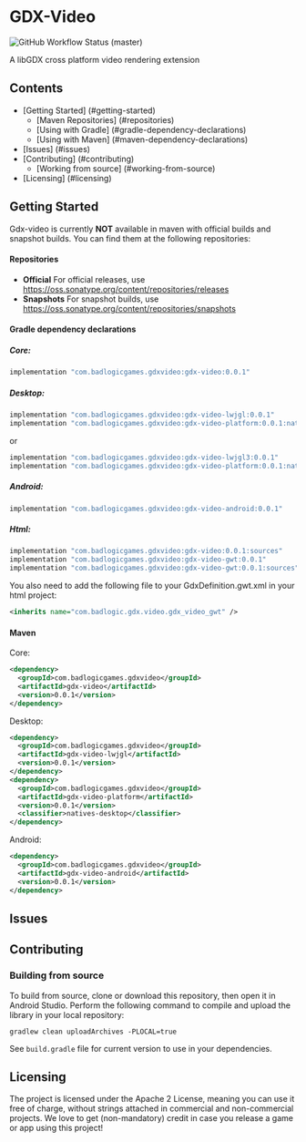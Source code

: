 # GDX-Video

![GitHub Workflow Status (master)](https://img.shields.io/github/workflow/status/libgdx/gdx-video/Java%20CI%20with%20Gradle/master?label=master)

A libGDX cross platform video rendering extension

## Contents
* [Getting Started] (#getting-started)
  * [Maven Repositories] (#repositories)
  * [Using with Gradle] (#gradle-dependency-declarations)
  * [Using with Maven] (#maven-dependency-declarations)
* [Issues] (#issues)
* [Contributing] (#contributing)
  * [Working from source] (#working-from-source)
* [Licensing] (#licensing)

## Getting Started

Gdx-video is currently **NOT** available in maven with official builds and snapshot builds. You can find them at the following repositories:

#### Repositories

* **Official**  For official releases, use https://oss.sonatype.org/content/repositories/releases
* **Snapshots** For snapshot builds, use https://oss.sonatype.org/content/repositories/snapshots

#### Gradle dependency declarations
##### Core:
```groovy
implementation "com.badlogicgames.gdxvideo:gdx-video:0.0.1"
```
##### Desktop:
```groovy
implementation "com.badlogicgames.gdxvideo:gdx-video-lwjgl:0.0.1"
implementation "com.badlogicgames.gdxvideo:gdx-video-platform:0.0.1:natives-desktop"
```
or
```groovy
implementation "com.badlogicgames.gdxvideo:gdx-video-lwjgl3:0.0.1"
implementation "com.badlogicgames.gdxvideo:gdx-video-platform:0.0.1:natives-desktop"
```

##### Android:
```groovy
implementation "com.badlogicgames.gdxvideo:gdx-video-android:0.0.1"
```

##### Html:

```groovy
implementation "com.badlogicgames.gdxvideo:gdx-video:0.0.1:sources"
implementation "com.badlogicgames.gdxvideo:gdx-video-gwt:0.0.1"
implementation "com.badlogicgames.gdxvideo:gdx-video-gwt:0.0.1:sources"
```
You also need to add the following file to your GdxDefinition.gwt.xml in your html project:
`````xml
<inherits name="com.badlogic.gdx.video.gdx_video_gwt" />
`````
#### Maven
Core:
```xml
<dependency>
  <groupId>com.badlogicgames.gdxvideo</groupId>
  <artifactId>gdx-video</artifactId>
  <version>0.0.1</version>
</dependency>
```
Desktop:
```xml
<dependency>
  <groupId>com.badlogicgames.gdxvideo</groupId>
  <artifactId>gdx-video-lwjgl</artifactId>
  <version>0.0.1</version>
</dependency>
<dependency>
  <groupId>com.badlogicgames.gdxvideo</groupId>
  <artifactId>gdx-video-platform</artifactId>
  <version>0.0.1</version>
  <classifier>natives-desktop</classifier>
</dependency>
```
Android:
```xml
<dependency>
  <groupId>com.badlogicgames.gdxvideo</groupId>
  <artifactId>gdx-video-android</artifactId>
  <version>0.0.1</version>
</dependency>
```
## Issues


## Contributing

### Building from source
To build from source, clone or download this repository, then open it in Android Studio. Perform the following command to compile and upload the library in your local repository:

    gradlew clean uploadArchives -PLOCAL=true

See `build.gradle` file for current version to use in your dependencies.

## Licensing
The project is licensed under the Apache 2 License, meaning you can use it free of charge, without strings attached in commercial and non-commercial projects. We love to get (non-mandatory) credit in case you release a game or app using this project!
